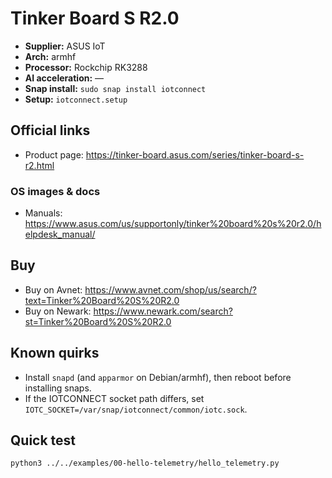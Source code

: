 # Tinker Board S R2.0

- **Supplier:** ASUS IoT
- **Arch:** armhf
- **Processor:** Rockchip RK3288
- **AI acceleration:** —
- **Snap install:** `sudo snap install iotconnect`
- **Setup:** `iotconnect.setup`

## Official links
- Product page: https://tinker-board.asus.com/series/tinker-board-s-r2.html

### OS images & docs
- Manuals: https://www.asus.com/us/supportonly/tinker%20board%20s%20r2.0/helpdesk_manual/

## Buy
- Buy on Avnet: https://www.avnet.com/shop/us/search/?text=Tinker%20Board%20S%20R2.0
- Buy on Newark: https://www.newark.com/search?st=Tinker%20Board%20S%20R2.0

## Known quirks
- Install `snapd` (and `apparmor` on Debian/armhf), then reboot before installing snaps.
- If the IOTCONNECT socket path differs, set `IOTC_SOCKET=/var/snap/iotconnect/common/iotc.sock`.

## Quick test
```bash
python3 ../../examples/00-hello-telemetry/hello_telemetry.py
```
